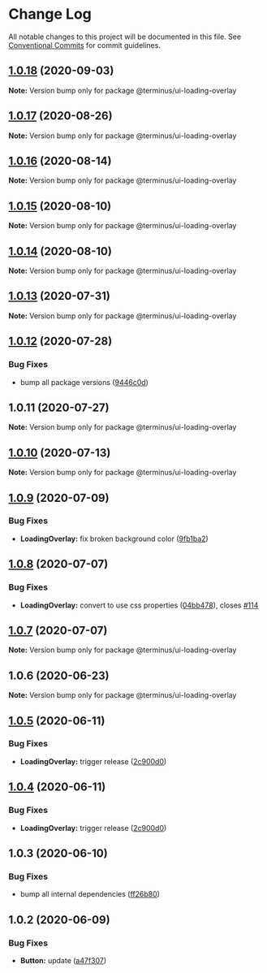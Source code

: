# Change Log

All notable changes to this project will be documented in this file.
See [Conventional Commits](https://conventionalcommits.org) for commit guidelines.

## [1.0.18](https://github.com/GetTerminus/terminus-oss/compare/@terminus/ui-loading-overlay@1.0.17...@terminus/ui-loading-overlay@1.0.18) (2020-09-03)

**Note:** Version bump only for package @terminus/ui-loading-overlay





## [1.0.17](https://github.com/GetTerminus/terminus-oss/compare/@terminus/ui-loading-overlay@1.0.16...@terminus/ui-loading-overlay@1.0.17) (2020-08-26)

**Note:** Version bump only for package @terminus/ui-loading-overlay





## [1.0.16](https://github.com/GetTerminus/terminus-oss/compare/@terminus/ui-loading-overlay@1.0.15...@terminus/ui-loading-overlay@1.0.16) (2020-08-14)

**Note:** Version bump only for package @terminus/ui-loading-overlay





## [1.0.15](https://github.com/GetTerminus/terminus-oss/compare/@terminus/ui-loading-overlay@1.0.14...@terminus/ui-loading-overlay@1.0.15) (2020-08-10)

**Note:** Version bump only for package @terminus/ui-loading-overlay

## [1.0.14](https://github.com/GetTerminus/terminus-oss/compare/@terminus/ui-loading-overlay@1.0.13...@terminus/ui-loading-overlay@1.0.14) (2020-08-10)

**Note:** Version bump only for package @terminus/ui-loading-overlay

## [1.0.13](https://github.com/GetTerminus/terminus-oss/compare/@terminus/ui-loading-overlay@1.0.12...@terminus/ui-loading-overlay@1.0.13) (2020-07-31)

**Note:** Version bump only for package @terminus/ui-loading-overlay

## [1.0.12](https://github.com/GetTerminus/terminus-oss/compare/@terminus/ui-loading-overlay@1.0.11...@terminus/ui-loading-overlay@1.0.12) (2020-07-28)

### Bug Fixes

* bump all package versions ([9446c0d](https://github.com/GetTerminus/terminus-oss/commit/9446c0d5cde3bd693cfba7cabbfd2db443a47b00))

## 1.0.11 (2020-07-27)

**Note:** Version bump only for package @terminus/ui-loading-overlay

## [1.0.10](https://github.com/GetTerminus/terminus-oss/compare/@terminus/ui-loading-overlay@1.0.9...@terminus/ui-loading-overlay@1.0.10) (2020-07-13)

**Note:** Version bump only for package @terminus/ui-loading-overlay

## [1.0.9](https://github.com/GetTerminus/terminus-oss/compare/@terminus/ui-loading-overlay@1.0.8...@terminus/ui-loading-overlay@1.0.9) (2020-07-09)

### Bug Fixes

* **LoadingOverlay:** fix broken background color ([9fb1ba2](https://github.com/GetTerminus/terminus-oss/commit/9fb1ba26c0c73266305ac0c537f990996d0bfa1f))

## [1.0.8](https://github.com/GetTerminus/terminus-oss/compare/@terminus/ui-loading-overlay@1.0.7...@terminus/ui-loading-overlay@1.0.8) (2020-07-07)

### Bug Fixes

* **LoadingOverlay:** convert to use css properties ([04bb478](https://github.com/GetTerminus/terminus-oss/commit/04bb478a5b4b1a19c9ce75cba627414d6c85931c)), closes [#114](https://github.com/GetTerminus/terminus-oss/issues/114)

## [1.0.7](https://github.com/GetTerminus/terminus-oss/compare/@terminus/ui-loading-overlay@1.0.6...@terminus/ui-loading-overlay@1.0.7) (2020-07-07)

**Note:** Version bump only for package @terminus/ui-loading-overlay

## 1.0.6 (2020-06-23)

**Note:** Version bump only for package @terminus/ui-loading-overlay

## [1.0.5](https://github.com/GetTerminus/terminus-oss/compare/@terminus/ui-loading-overlay@1.0.3...@terminus/ui-loading-overlay@1.0.5) (2020-06-11)

### Bug Fixes

* **LoadingOverlay:** trigger release ([2c900d0](https://github.com/GetTerminus/terminus-oss/commit/2c900d072ee4cfb24b271d478f3adfd2af06aa45))

## [1.0.4](https://github.com/GetTerminus/terminus-oss/compare/@terminus/ui-loading-overlay@1.0.3...@terminus/ui-loading-overlay@1.0.4) (2020-06-11)

### Bug Fixes

* **LoadingOverlay:** trigger release ([2c900d0](https://github.com/GetTerminus/terminus-oss/commit/2c900d072ee4cfb24b271d478f3adfd2af06aa45))

## 1.0.3 (2020-06-10)

### Bug Fixes

* bump all internal dependencies ([ff26b80](https://github.com/GetTerminus/terminus-oss/commit/ff26b806bb599401f006996be5b567a378e68ef3))

## 1.0.2 (2020-06-09)

### Bug Fixes

* **Button:** update ([a47f307](https://github.com/GetTerminus/terminus-oss/commit/a47f30757b9216d6ee76788c117e76eacf5289e5))
